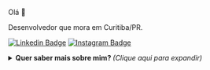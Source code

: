Olá 👋

Desenvolvedor que mora em Curitiba/PR.

[![Linkedin Badge](https://img.shields.io/badge/-LinkedIn-blue?style=for-the-badge&logo=Linkedin&logoColor=white&link=https://www.linkedin.com/in/ernanilima/)](https://www.linkedin.com/in/ernanilima)
[![Instagram Badge](https://img.shields.io/badge/-Instagram-C13584?style=for-the-badge&labelColor=C13584&logo=instagram&logoColor=white&link=https://www.instagram.com/ernanili/)](https://www.instagram.com/ernanili/)

<details>
  <summary> <b> Quer saber mais sobre mim? </b> <i> (Clique aqui para expandir)</i> </summary>
  
### Coisas que me interessam profundamente
- Boa arquitetura de software ⚙️
- Pessoas 👨‍
  
### Tecnologias

  ![Java](https://img.shields.io/badge/Java-ED8B00?style=for-the-badge&logo=java&logoColor=white)
  ![Kotlin](https://img.shields.io/badge/Kotlin-0095D5?&style=for-the-badge&logo=kotlin&logoColor=white)
  ![PHP](https://img.shields.io/badge/PHP-777BB4?style=for-the-badge&logo=php&logoColor=white)
  ![JavaFx](https://img.shields.io/badge/JavaFx-ED8B00?style=for-the-badge&logo=java&logoColor=white)
  ![Android](https://img.shields.io/badge/Android-3DDC84?style=for-the-badge&logo=android&logoColor=white)
  ![Spring](https://img.shields.io/badge/Spring-6DB33F?style=for-the-badge&logo=spring&logoColor=white)
  ![Laravel](https://img.shields.io/badge/Laravel-FF2D20?style=for-the-badge&logo=laravel&logoColor=white)
  ![Angular](https://img.shields.io/badge/Angular-DD0031?style=for-the-badge&logo=angular&logoColor=white)
  ![TypeScript](https://img.shields.io/badge/-TypeScript-0077C6?style=for-the-badge&logo=typescript&logoColor=fff)
  ![Git](https://img.shields.io/badge/-Git-F05032?style=for-the-badge&logo=git&logoColor=white)
  ![Github](https://img.shields.io/badge/GitHub-100000?style=for-the-badge&logo=github&logoColor=white)
  ![JavaScript](https://img.shields.io/badge/JavaScript-F7DF1E?style=for-the-badge&logo=javascript&logoColor=black)
  ![HTML5](https://img.shields.io/badge/-HTML5-E34F26?style=for-the-badge&logo=html5&logoColor=white)
  ![CSS3](https://img.shields.io/badge/-CSS3-549FDE?style=for-the-badge&logo=css3&logoColor=white)
  ![Bootstrap](https://img.shields.io/badge/Bootstrap-563D7C?style=for-the-badge&logo=bootstrap&logoColor=white)
  ![Firebase](https://img.shields.io/badge/-Firebase-FFA611?style=for-the-badge)
  ![H2](https://img.shields.io/badge/-H2-0000CC?style=for-the-badge)
  ![SQLite](https://img.shields.io/badge/SQLite-07405E?style=for-the-badge&logo=sqlite&logoColor=white)
  ![PostgreSQL](https://img.shields.io/badge/PostgreSQL-316192?style=for-the-badge&logo=postgresql&logoColor=white)
  ![MySQL](https://img.shields.io/badge/MySQL-00000F?style=for-the-badge&logo=mysql&logoColor=white)
  ![Heroku](https://img.shields.io/badge/Heroku-430098?style=for-the-badge&logo=heroku&logoColor=white)
  ![Linux](https://img.shields.io/badge/-Linux-16C60C?style=for-the-badge&logo=linux&logoColor=white)
  
  ![Visitas ao perfil](https://komarev.com/ghpvc/?username=your-github-ernanilima&label=Visitas+ao+perfil)
</details>
